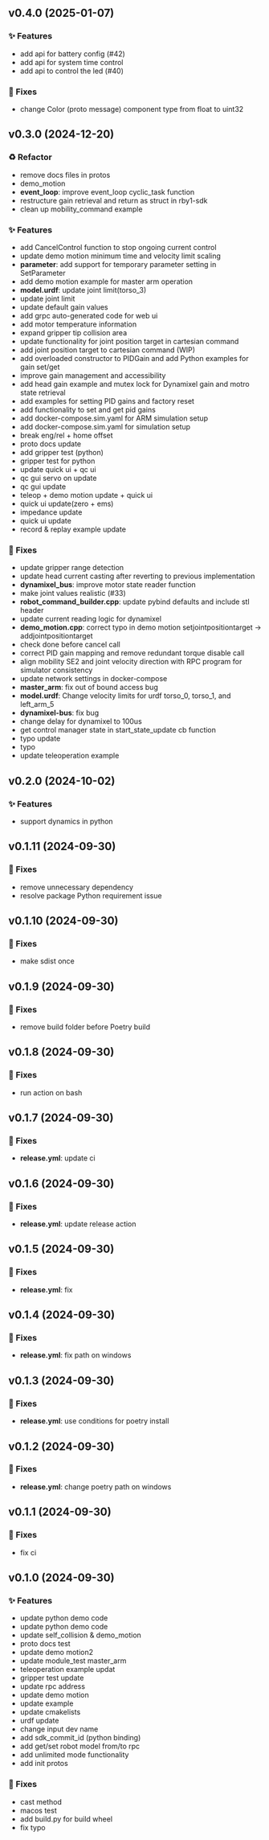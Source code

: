 ## v0.4.0 (2025-01-07)

### ✨ Features

- add api for battery config (#42)
- add api for system time control
- add api to control the led (#40)

### 🐛 Fixes

- change Color (proto message) component type from float to uint32

## v0.3.0 (2024-12-20)

### ♻️ Refactor

- remove docs files in protos
- demo_motion
- **event_loop**: improve event_loop cyclic_task function
- restructure gain retrieval and return as struct in rby1-sdk
- clean up mobility_command example

### ✨ Features

- add CancelControl function to stop ongoing current control
- update demo motion minimum time and velocity limit scaling
- **parameter**: add support for temporary parameter setting in SetParameter
- add demo motion example for master arm operation
- **model.urdf**: update joint limit(torso_3)
- update joint limit
- update default gain values
- add grpc auto-generated code for web ui
- add motor temperature information
- expand gripper tip collision area
- update functionality for joint position target in cartesian command
- add joint position target to cartesian command (WIP)
- add overloaded constructor to PIDGain and add Python examples for gain set/get
- improve gain management and accessibility
- add head gain example and mutex lock for Dynamixel gain and motro state retrieval
- add examples for setting PID gains and factory reset
- add functionality to set and get pid gains
- add docker-compose.sim.yaml for ARM simulation setup
- add docker-compose.sim.yaml for simulation setup
- break eng/rel + home offset
- proto docs update
- add gripper test (python)
- gripper test for python
- update quick ui + qc ui
- qc gui servo on update
- qc gui update
- teleop + demo motion update + quick ui
- quick ui update(zero + ems)
- impedance update
- quick ui update
- record & replay example update

### 🐛 Fixes

- update gripper range detection
- update head current casting after reverting to previous implementation
- **dynamixel_bus**: improve motor state reader function
- make joint values realistic (#33)
- **robot_command_builder.cpp**: update pybind defaults and include stl header
- update current reading logic for dynamixel
- **demo_motion.cpp**: correct typo in demo motion setjointpositiontarget -> addjointpositiontarget
- check done before cancel call
- correct PID gain mapping and remove redundant torque disable call
- align mobility SE2 and joint velocity direction with RPC program for simulator consistency
- update network settings in docker-compose
- **master_arm**: fix out of bound access bug
- **model.urdf**: Change velocity limits for urdf torso_0, torso_1, and left_arm_5
- **dynamixel-bus**: fix bug
- change delay for dynamixel to 100us
- get control manager state in start_state_update cb function
- typo update
- typo
- update teleoperation example

## v0.2.0 (2024-10-02)

### ✨ Features

- support dynamics in python

## v0.1.11 (2024-09-30)

### 🐛 Fixes

- remove unnecessary dependency
- resolve package Python requirement issue

## v0.1.10 (2024-09-30)

### 🐛 Fixes

- make sdist once

## v0.1.9 (2024-09-30)

### 🐛 Fixes

- remove build folder before Poetry build

## v0.1.8 (2024-09-30)

### 🐛 Fixes

- run action on bash

## v0.1.7 (2024-09-30)

### 🐛 Fixes

- **release.yml**: update ci

## v0.1.6 (2024-09-30)

### 🐛 Fixes

- **release.yml**: update release action

## v0.1.5 (2024-09-30)

### 🐛 Fixes

- **release.yml**: fix

## v0.1.4 (2024-09-30)

### 🐛 Fixes

- **release.yml**: fix path on windows

## v0.1.3 (2024-09-30)

### 🐛 Fixes

- **release.yml**: use conditions for poetry install

## v0.1.2 (2024-09-30)

### 🐛 Fixes

- **release.yml**: change poetry path on windows

## v0.1.1 (2024-09-30)

### 🐛 Fixes

- fix ci

## v0.1.0 (2024-09-30)

### ✨ Features

- update python demo code
- update python demo code
- update self_collision & demo_motion
- proto docs test
- update demo motion2
- update module_test master_arm
- teleoperation example updat
- gripper test update
- update rpc address
- update demo motion
- update example
- update cmakelists
- urdf update
- change input dev name
- add sdk_commit_id (python binding)
- add get/set robot model from/to rpc
- add unlimited mode functionality
- add init protos

### 🐛 Fixes

- cast method
- macos test
- add build.py for build wheel
- fix typo
